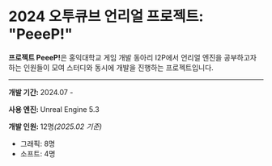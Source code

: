 <h1>2024 오투큐브 언리얼 프로젝트: <b>"PeeeP!"</b></h1>
<div>
  <b>프로젝트 PeeeP!</b>은 홍익대학교 게임 개발 동아리 I2P에서 언리얼 엔진을 공부하고자 하는 인원들이 모여 스터디와 동시에 개발을 진행하는 프로젝트입니다.
</div>
<hr/>
<div>
  <p><b>개발 기간: </b>2024.07 - </p>
  <p><b>사용 엔진: </b>Unreal Engine 5.3</p>
  <p><b>개발 인원: </b>12명<i>(2025.02 기준)</i></p>
  <ul>
    <li>그래픽: 8명</li>
    <li>소프트: 4명</li>
  </ul>
</div>

